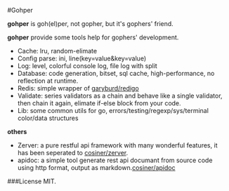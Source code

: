 #Gohper

**gohper** is goh(el)per, not gopher, but it's gophers' friend.

**gohper** provide some tools help for gophers' development.
* Cache: lru, random-elimate
* Config parse: ini, line(key=value&key=value)
* Log: level, colorful console log, file log with split
* Database: code generation, bitset, sql cache, high-performance, no reflection at runtime.
* Redis: simple wrapper of [garyburd/redigo](github.com/garyburd/redigo/redis)
* Validate: series validators as a chain and behave like a single validator, then chain it again, elimate if-else block from your code.
* Lib: some common utils for go, errors/testing/regexp/sys/terminal color/data structures

**others**
* Zerver: a pure restful api framework with many wonderful features, it has been seperated to [cosiner/zerver](https://github.com/cosiner/zerver).
* apidoc: a simple tool generate rest api documant from source code using http format, output as markdown.[cosiner/apidoc](http://github.com/cosiner/apidoc)

###License
MIT.
